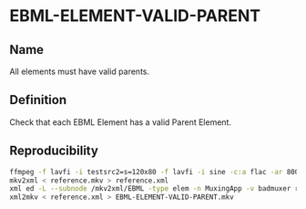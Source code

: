 # EBML-ELEMENT-VALID-PARENT

## Name

All elements must have valid parents.

## Definition

Check that each EBML Element has a valid Parent Element.

## Reproducibility

```sh
ffmpeg -f lavfi -i testsrc2=s=120x80 -f lavfi -i sine -c:a flac -ar 8000 -vframes 2 -c:v ffv1 -level 3 -c:a flac -g 1 -y reference.mkv
mkv2xml < reference.mkv > reference.xml
xml ed -L --subnode /mkv2xml/EBML -type elem -n MuxingApp -v badmuxer reference.xml
xml2mkv < reference.xml > EBML-ELEMENT-VALID-PARENT.mkv
```
